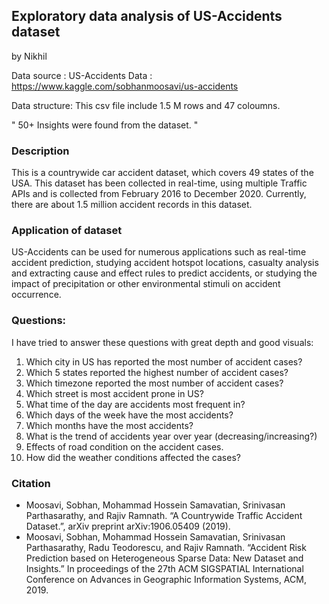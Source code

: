 ## Exploratory data analysis of US-Accidents dataset

by Nikhil

Data source : US-Accidents Data : https://www.kaggle.com/sobhanmoosavi/us-accidents

Data structure: This csv file include 1.5 M rows and 47 coloumns.

" 50+ Insights were found from the dataset. "

### Description

This is a countrywide car accident dataset, which covers 49 states of the USA. This dataset has been collected in real-time, using multiple Traffic APIs and is collected from February 2016 to December 2020. Currently, there are about 1.5 million accident records in this dataset.

### Application of dataset

US-Accidents can be used for numerous applications such as real-time accident prediction, studying accident hotspot locations, casualty analysis and extracting cause and effect rules to predict accidents, or studying the impact of precipitation or other environmental stimuli on accident occurrence.

### Questions:



I have tried to answer these questions with great depth and good visuals:

1. Which city in US has reported the most number of accident cases?
2. Which 5 states reported the highest number of accident cases?
3. Which timezone reported the most number of accident cases?
4. Which street is most accident prone in US?
5. What time of the day are accidents most frequent in?
6. Which days of the week have the most accidents?
7. Which months have the most accidents?
8. What is the trend of accidents year over year (decreasing/increasing?)
9. Effects of road condition on the accident cases.
10. How did the weather conditions affected the cases?

### Citation
- Moosavi, Sobhan, Mohammad Hossein Samavatian, Srinivasan Parthasarathy, and Rajiv Ramnath. “A Countrywide Traffic Accident Dataset.”, arXiv preprint arXiv:1906.05409 (2019).
- Moosavi, Sobhan, Mohammad Hossein Samavatian, Srinivasan Parthasarathy, Radu Teodorescu, and Rajiv Ramnath. “Accident Risk Prediction based on Heterogeneous Sparse Data: New Dataset and Insights.” In proceedings of the 27th ACM SIGSPATIAL International Conference on Advances in Geographic Information Systems, ACM, 2019.
